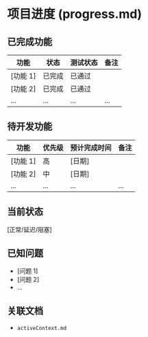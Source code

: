 # 项目进度 (progress.md)

## 已完成功能

| 功能 | 状态 | 测试状态 | 备注 |
|---|---|---|---|
| [功能 1] | 已完成 | 已通过 |  |
| [功能 2] | 已完成 | 已通过 |  |
| ... | ... | ... | ... |

## 待开发功能

| 功能 | 优先级 | 预计完成时间 | 备注 |
|---|---|---|---|
| [功能 1] | 高 | [日期] |  |
| [功能 2] | 中 | [日期] |  |
| ... | ... | ... | ... |

## 当前状态

[正常/延迟/阻塞]

## 已知问题

*   [问题 1]
*   [问题 2]
*   ...
## 关联文档
* `activeContext.md`